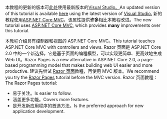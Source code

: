 <span data-ttu-id="69a76-101">本教程的更新的版本可[此处](https://docs.microsoft.com/aspnet/core/tutorials/first-mvc-app/start-mvc)使用最新版本的[Visual Studio。](https://www.visualstudio.com)</span><span class="sxs-lookup"><span data-stu-id="69a76-101">An updated version of this tutorial is available [here](https://docs.microsoft.com/aspnet/core/tutorials/first-mvc-app/start-mvc) using the latest version of [Visual Studio.](https://www.visualstudio.com)</span></span> <span data-ttu-id="69a76-102">新的教程使用[ASP.NET Core MVC](https://docs.microsoft.com/aspnet/core/mvc/)，该属性提供**许多**相比本教程改进。</span><span class="sxs-lookup"><span data-stu-id="69a76-102">The new tutorial uses [ASP.NET Core MVC](https://docs.microsoft.com/aspnet/core/mvc/), which provides **many** improvements over this tutorial.</span></span>

<span data-ttu-id="69a76-103">本教程介绍具有控制器和视图的 ASP.NET Core MVC。</span><span class="sxs-lookup"><span data-stu-id="69a76-103">This tutorial teaches ASP.NET Core MVC with controllers and views.</span></span> <span data-ttu-id="69a76-104">Razor 页面是 ASP.NET Core 2.0 中的一个新选择，它是基于页面的编程模型，可以实现更简单、更高效地生成 Web UI。</span><span class="sxs-lookup"><span data-stu-id="69a76-104">Razor Pages is a new alternative in ASP.NET Core 2.0, a page-based programming model that makes building web UI easier and more productive.</span></span> <span data-ttu-id="69a76-105">建议先尝试 [Razor 页面](https://docs.microsoft.com/aspnet/core/mvc/razor-pages)教程，再使用 MVC 版本。</span><span class="sxs-lookup"><span data-stu-id="69a76-105">We recommend you try the [Razor Pages](https://docs.microsoft.com/aspnet/core/mvc/razor-pages) tutorial before the MVC version.</span></span> <span data-ttu-id="69a76-106">Razor 页面教程：</span><span class="sxs-lookup"><span data-stu-id="69a76-106">The Razor Pages tutorial:</span></span>

* <span data-ttu-id="69a76-107">易于关注。</span><span class="sxs-lookup"><span data-stu-id="69a76-107">Is easier to follow.</span></span>
* <span data-ttu-id="69a76-108">涵盖更多功能。</span><span class="sxs-lookup"><span data-stu-id="69a76-108">Covers more features.</span></span>
* <span data-ttu-id="69a76-109">是开发新应用程序的首选方法。</span><span class="sxs-lookup"><span data-stu-id="69a76-109">Is the preferred approach for new application development.</span></span>